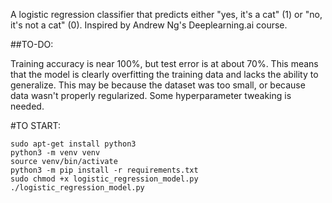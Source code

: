 A logistic regression classifier that predicts either "yes, it's a cat" (1) or "no, it's not a cat" (0). Inspired by Andrew Ng's Deeplearning.ai course.

##TO-DO:

Training accuracy is near 100%, but test error is at about 70%. This means that the model is clearly overfitting the training data and lacks the ability to generalize. This may be because the dataset was too small, or because data wasn't properly regularized. Some hyperparameter tweaking is needed.

#TO START:

```
sudo apt-get install python3
python3 -m venv venv
source venv/bin/activate
python3 -m pip install -r requirements.txt
sudo chmod +x logistic_regression_model.py
./logistic_regression_model.py
```
